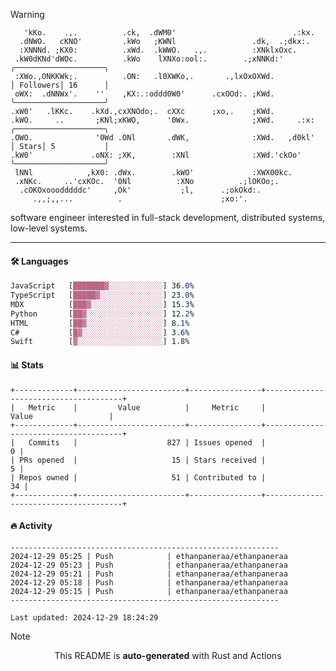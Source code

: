 > [!WARNING]
> ```>     .'.                         .lxx;                            ..    
>    'kKo.    .,.          .ck,  .dWM0'                          .:kx.   
>   .dNWO.   cKNO'         .kWo   ;KWNl                 .dk,  .;dkx:.    
>   :XNNNd. ;KX0:          .xWd.  .kWWO.   .,.          :XNklxOxc.       
>  .kW0dKNd'dWOc.          .kWo    lXNXo:ool:.        .;xNNKd:'          ╭────────────────────╮
>  :XWo.,ONKKWk;.          .ON:   .l0XWKo,.       .,lxOxOXWd.            │ Followers│ 16      │
>  oWX:  .dNNWx'.    ''    ,KX:.:oddd0W0'      .cxOOd:. ;KWd.            ╰────────────────────╯
> .xW0'   .lKKc.    .kXd.,cxXNOdo;.  cXXc      ;xo,.    ;KWd.            
> .kWO.     ..       ;KNl;xKWO,      '0Wx.              ;XWd.     .:x:   ╭────────────────────╮
> .OWO.              '0Wd .ONl       .dWK,              :XWd.   ,d0kl'   │ Stars│ 5           │
> .kW0'             .oNX: ;XK,        :XNl              :XWd.'ckOo'      ╰────────────────────╯
>  lNNl            ,kX0: .dWx.        .kWO'             :XWX00kc.        
>  .xNKc.     ..'cxKOc.  '0Nl          :XNo          .;lOKOo;.           
>   .cOKOxooodddddc'     ,Ok'           ;l,      .;okOkd:.               
>      .,,;,,...          .                      ;xo:'.                  
> ```
> <p>software engineer interested in full-stack development, distributed systems, low-level systems.</p>

---

#### 🛠️ Languages
```css
JavaScript   [███████▓░░░░░░░░░░░░] 36.0%
TypeScript   [█████▓░░░░░░░░░░░░░░] 23.0%
MDX          [███▓░░░░░░░░░░░░░░░░] 15.3%
Python       [██▓░░░░░░░░░░░░░░░░░] 12.2%
HTML         [██▓░░░░░░░░░░░░░░░░░] 8.1%
C#           [█▓░░░░░░░░░░░░░░░░░░] 3.6%
Swift        [▓░░░░░░░░░░░░░░░░░░░] 1.8%
```

#### 📊 Stats
```
+-------------+------------------------+----------------+--------------------------------------+
|   Metric    |         Value          |     Metric     |                Value                 |
+-------------+------------------------+----------------+--------------------------------------+
|   Commits   |                    827 | Issues opened  |                                    0 |
| PRs opened  |                     15 | Stars received |                                    5 |
| Repos owned |                     51 | Contributed to |                                   34 |
+-------------+------------------------+----------------+--------------------------------------+
```

#### 🔥 Activity
```
------------------------------------------------------------
2024-12-29 05:25 | Push            | ethanpaneraa/ethanpaneraa
2024-12-29 05:23 | Push            | ethanpaneraa/ethanpaneraa
2024-12-29 05:21 | Push            | ethanpaneraa/ethanpaneraa
2024-12-29 05:18 | Push            | ethanpaneraa/ethanpaneraa
2024-12-29 05:15 | Push            | ethanpaneraa/ethanpaneraa
------------------------------------------------------------

Last updated: 2024-12-29 18:24:29
```

> [!NOTE]
> <p align="center">This README is <b>auto-generated</b> with Rust and Actions</p>